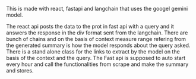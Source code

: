 This is made with react, fastapi and langchain that uses the googel gemini model.

The react api posts the data to the prot in fast api with a query and it answers the response in the div format sent from the langchain. There are bunch of chains and on the basis of context measure range refering from the generated summary is how the model responds about the query asked. There is a stand alone class for the links to extract by the model on the basis of the context and the query. The Fast api is supposed to auto start every hour and call the functionalities from scrape and make the summary and stores.
